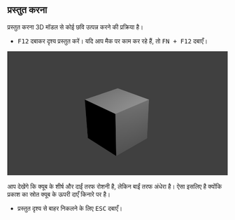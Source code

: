 ## प्रस्तुत करना

प्रस्तुत करना 3D मॉडल से कोई छवि उत्पन्न करने की प्रक्रिया है।

+ <kbd>F12</kbd> दबाकर दृश्य प्रस्तुत करें। यदि आप मैक पर काम कर रहे हैं, तो <kbd>FN + F12</kbd> दबाएँ।

![प्रस्तुत छवि](images/render.png)

आप देखेंगे कि क्यूब के शीर्ष और दाईं तरफ रोशनी है, लेकिन बाईं तरफ अंधेरा है। ऐसा इसलिए है क्योंकि प्रकाश का स्रोत क्यूब के ऊपरी दाएँ किनारे पर है।

+ प्रस्तुत दृश्य से बाहर निकलने के लिए <kbd>ESC</kbd> दबाएँ।